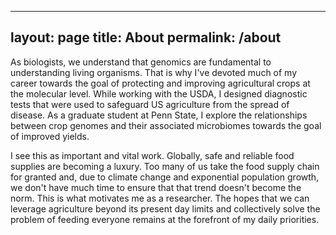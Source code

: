 
---
layout: page
title: About
permalink: /about
---
As biologists, we understand that genomics are fundamental to understanding living organisms. That is why I've devoted much of my career towards the goal of protecting and improving agricultural crops at the molecular level. While working with the USDA, I designed diagnostic tests that were used to safeguard US agriculture from the spread of disease. As a graduate student at Penn State, I explore the relationships between crop genomes and their associated microbiomes towards the goal of improved yields.

I see this as important and vital work. Globally, safe and reliable food supplies are becoming a luxury. Too many of us take the food supply chain for granted and, due to climate change and exponential population growth, we don't have much time to ensure that that trend doesn't become the norm. This is what motivates me as a researcher. The hopes that we can leverage agriculture beyond its present day limits and collectively solve the problem of feeding everyone remains at the forefront of my daily priorities.
